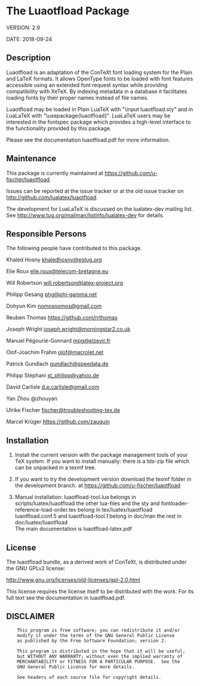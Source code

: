 # The Luaotfload Package

VERSION: 2.9

DATE: 2018-09-24


## Description

Luaotfload is an adaptation of the ConTeXt font loading system for the Plain
and LaTeX formats. It allows OpenType fonts to be loaded with font features
accessible using an extended font request syntax while providing compatibility
with XeTeX. By indexing metadata in a database it facilitates loading fonts by
their proper names instead of file names.

Luaotfload may be loaded in Plain LuaTeX with "\input luaotfload.sty" and in
LuaLaTeX with "\usepackage{luaotfload}". LuaLaTeX users may be interested in
the fontspec package which provides a high-level interface to the functionality
provided by this package.

Please see the documentation luaotfload.pdf for more information.

## Maintenance

This package is currently maintained at 
<https://github.com/u-fischer/luaotfload>. 
 
Issues can be reported at the issue tracker or at the old issue tracker on 
<http://github.com/lualatex/luaotfload>. 

The development for LuaLaTeX is discussed on the lualatex-dev mailing list. See
<http://www.tug.org/mailman/listinfo/lualatex-dev> for details.


## Responsible Persons

The following people have contributed to this package.

Khaled Hosny             <khaledhosny@eglug.org>

Elie Roux                <elie.roux@telecom-bretagne.eu>

Will Robertson           <will.robertson@latex-project.org>

Philipp Gesang           <phg@phi-gamma.net>

Dohyun Kim               <nomosnomos@gmail.com>

Reuben Thomas            <https://github.com/rrthomas>

Joseph Wright            <joseph.wright@morningstar2.co.uk>

Manuel Pégourié-Gonnard  <mpg@elzevir.fr>

Olof-Joachim Frahm       <olof@macrolet.net>

Patrick Gundlach         <gundlach@speedata.de>

Philipp Stephani         <st_philipp@yahoo.de>

David Carlisle           <d.p.carlisle@gmail.com>

Yan Zhou                 @zhouyan

Ulrike Fischer           <fischer@troubleshooting-tex.de>

Marcel Krüger            <https://github.com/zauguin> 

## Installation

1.  Install the current version with the package management tools of your TeX system.
    If you want to install manually: there is a tds-zip file which can be unpacked in a texmf tree. 

2.  If you want to try the development version download the texmf folder in the development branch. 
    at <https://github.com/u-fischer/luaotfload>
    
3.  Manual installation:
    luaotfload-tool.lua belongs in scripts/luatex/luaotfload
    the other lua-files and the sty and fontloader-reference-load-order.tex belong in tex/luatex/luaotfload
    luaotfload.conf.5 and luaotfload-tool.1 belong in doc/man
    the rest in doc/luatex/luaotfload  
    The main documentation is luaotfload-latex.pdf     

## License

The luaotfload bundle, as a derived work of ConTeXt, is distributed under the
GNU GPLv2 license:

   <http://www.gnu.org/licenses/old-licenses/gpl-2.0.html>

This license requires the license itself to be distributed with the work. For
its full text see the documentation in luaotfload.pdf.


##  DISCLAIMER

        This program is free software; you can redistribute it and/or
        modify it under the terms of the GNU General Public License
        as published by the Free Software Foundation; version 2.

        This program is distributed in the hope that it will be useful,
        but WITHOUT ANY WARRANTY; without even the implied warranty of
        MERCHANTABILITY or FITNESS FOR A PARTICULAR PURPOSE.  See the
        GNU General Public License for more details.

        See headers of each source file for copyright details.

